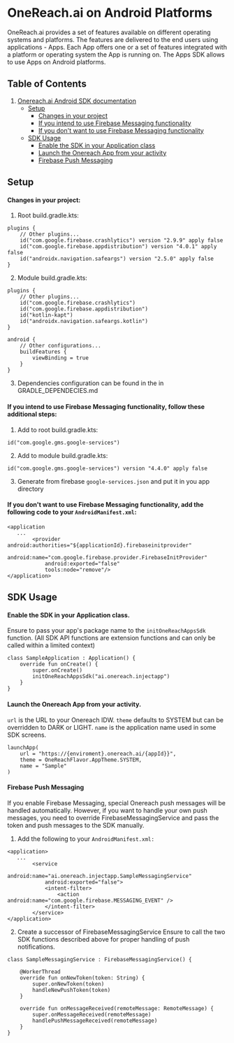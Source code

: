 # OneReach.ai on Android Platforms
OneReach.ai provides a set of features available on different operating systems and platforms. The features are delivered to the end users using applications - Apps. Each App offers one or a set of features integrated with a platform or operating system the App is running on. The Apps SDK allows to use Apps on Android platforms.
## Table of Contents
1. [Onereach.ai Android SDK documentation](#onereachai-android-sdk-documentation)
    - [Setup](#setup)
        - [Changes in your project](#changes-in-your-project)
        - [If you intend to use Firebase Messaging functionality](#if-you-intend-to-use-firebase-messaging-functionality)
        - [If you don't want to use Firebase Messaging functionality](#if-you-dont-want-to-use-firebase-messaging-functionality)
    - [SDK Usage](#sdk-usage)
        - [Enable the SDK in your Application class](#enable-the-sdk-in-your-application-class)
        - [Launch the Onereach App from your activity](#launch-the-onereach-app-from-your-activity)
        - [Firebase Push Messaging](#firebase-push-messaging)
## Setup
#### Changes in your project:
1. Root build.gradle.kts:
```
plugins {
    // Other plugins...
    id("com.google.firebase.crashlytics") version "2.9.9" apply false
    id("com.google.firebase.appdistribution") version "4.0.1" apply false
    id("androidx.navigation.safeargs") version "2.5.0" apply false
}
```
2. Module build.gradle.kts:
```
plugins {
    // Other plugins...
    id("com.google.firebase.crashlytics")
    id("com.google.firebase.appdistribution")
    id("kotlin-kapt")
    id("androidx.navigation.safeargs.kotlin")
}

android {
    // Other configurations...
    buildFeatures {
        viewBinding = true
    }
}
```
3. Dependencies configuration can be found in the in GRADLE_DEPENDECIES.md
#### If you intend to use Firebase Messaging functionality, follow these additional steps:
1. Add to root build.gradle.kts:
```
id("com.google.gms.google-services")
```
2. Add to module build.gradle.kts:
```
id("com.google.gms.google-services") version "4.4.0" apply false
```

3. Generate from firebase `google-services.json` and put it in you app directory

#### If you don't want to use Firebase Messaging functionality, add the following code to your `AndroidManifest.xml`:
```
<application
   ...
        <provider android:authorities="${applicationId}.firebaseinitprovider"
            android:name="com.google.firebase.provider.FirebaseInitProvider"
            android:exported="false"
            tools:node="remove"/>
</application>
```

## SDK Usage
#### Enable the SDK in your Application class.
Ensure to pass your app's package name to the `initOneReachAppsSdk` function.
(All SDK API functions are extension functions and can only be called within a limited context)
```
class SampleApplication : Application() {
    override fun onCreate() {
        super.onCreate()
        initOneReachAppsSdk("ai.onereach.injectapp")
    }
}
```
#### Launch the Onereach App from your activity.
`url` is the URL to your Onereach IDW.
`theme` defaults to SYSTEM but can be overridden to DARK or LIGHT.
`name` is the application name used in some SDK screens.
```
launchApp(
    url = "https://{enviroment}.onereach.ai/{appId}}",
    theme = OneReachFlavor.AppTheme.SYSTEM,
    name = "Sample"
)
```

#### Firebase Push Messaging
If you enable Firebase Messaging, special Onereach push messages will be handled automatically. However, if you want to handle your own push messages, you need to override FirebaseMessagingService and pass the token and push messages to the SDK manually.

1. Add the following to your `AndroidManifest.xml:`
```
<application>
   ...
        <service
            android:name="ai.onereach.injectapp.SampleMessagingService"
            android:exported="false">
            <intent-filter>
                <action android:name="com.google.firebase.MESSAGING_EVENT" />
            </intent-filter>
        </service>
</application>
```
2. Create a successor of FirebaseMessagingService
   Ensure to call the two SDK functions described above for proper handling of push notifications.
```
class SampleMessagingService : FirebaseMessagingService() {

    @WorkerThread
    override fun onNewToken(token: String) {
        super.onNewToken(token)
        handleNewPushToken(token)
    }

    override fun onMessageReceived(remoteMessage: RemoteMessage) {
        super.onMessageReceived(remoteMessage)
        handlePushMessageReceived(remoteMessage)
    }
}
```